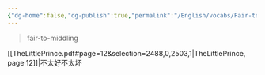 ```yaml
---
{"dg-home":false,"dg-publish":true,"permalink":"/English/vocabs/Fair-to-middle/","dgPassFrontmatter":true}
---
```



> fair-to-middling

[[TheLittlePrince.pdf#page=12&selection=2488,0,2503,1|TheLittlePrince, page 12]]|不太好不太坏